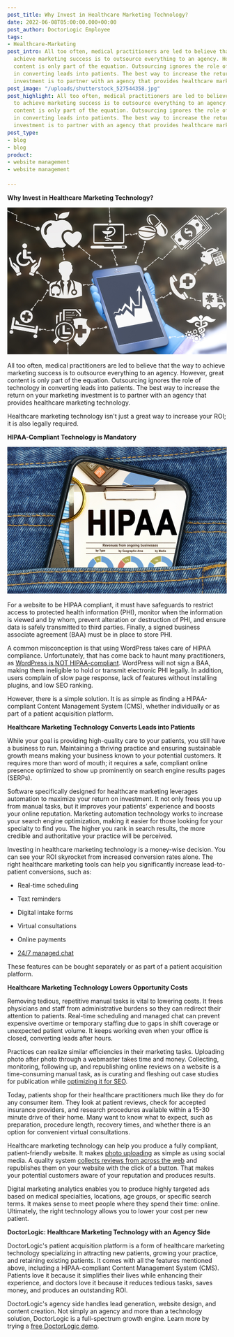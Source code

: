 ```yaml
---
post_title: Why Invest in Healthcare Marketing Technology?
date: 2022-06-08T05:00:00.000+00:00
post_author: DoctorLogic Employee
tags:
- Healthcare-Marketing
post_intro: All too often, medical practitioners are led to believe that the way to
  achieve marketing success is to outsource everything to an agency. However, great
  content is only part of the equation. Outsourcing ignores the role of technology
  in converting leads into patients. The best way to increase the return on your marketing
  investment is to partner with an agency that provides healthcare marketing technology.
post_image: "/uploads/shutterstock_527544358.jpg"
post_highlight: All too often, medical practitioners are led to believe that the way
  to achieve marketing success is to outsource everything to an agency. However, great
  content is only part of the equation. Outsourcing ignores the role of technology
  in converting leads into patients. The best way to increase the return on your marketing
  investment is to partner with an agency that provides healthcare marketing technology.
post_type:
- blog
- blog
product:
- website management
- website management

---
```

**Why Invest in Healthcare Marketing Technology?**

![](/uploads/shutterstock_576494155.jpg)

All too often, medical practitioners are led to believe that the way to achieve marketing success is to outsource everything to an agency. However, great content is only part of the equation. Outsourcing ignores the role of technology in converting leads into patients. The best way to increase the return on your marketing investment is to partner with an agency that provides healthcare marketing technology.

Healthcare marketing technology isn't just a great way to increase your ROI; it is also legally required.

**HIPAA-Compliant Technology is Mandatory**

![](/uploads/shutterstock_1903023223-1.jpg)

For a website to be HIPAA compliant, it must have safeguards to restrict access to protected health information (PHI), monitor when the information is viewed and by whom, prevent alteration or destruction of PHI, and ensure data is safely transmitted to third parties. Finally, a signed business associate agreement (BAA) must be in place to store PHI.

A common misconception is that using WordPress takes care of HIPAA compliance. Unfortunately, that has come back to haunt many practitioners, as [WordPress is NOT HIPAA-compliant](https://doctorlogic.com/blog/disadvantages-of-wordpress.html). WordPress will not sign a BAA, making them ineligible to hold or transmit electronic PHI legally. In addition, users complain of slow page response, lack of features without installing plugins, and low SEO ranking.

However, there is a simple solution. It is as simple as finding a HIPAA-compliant Content Management System (CMS), whether individually or as part of a patient acquisition platform.

**Healthcare Marketing Technology Converts Leads into Patients**

While your goal is providing high-quality care to your patients, you still have a business to run. Maintaining a thriving practice and ensuring sustainable growth means making your business known to your potential customers. It requires more than word of mouth; it requires a safe, compliant online presence optimized to show up prominently on search engine results pages (SERPs).

Software specifically designed for healthcare marketing leverages automation to maximize your return on investment. It not only frees you up from manual tasks, but it improves your patients' experience and boosts your online reputation. Marketing automation technology works to increase your search engine optimization, making it easier for those looking for your specialty to find you. The higher you rank in search results, the more credible and authoritative your practice will be perceived.

Investing in healthcare marketing technology is a money-wise decision. You can see your ROI skyrocket from increased conversion rates alone. The right healthcare marketing tools can help you significantly increase lead-to-patient conversions, such as:

* Real-time scheduling
* Text reminders
* Digital intake forms
* Virtual consultations
* Online payments


* [24/7 managed chat](https://doctorlogic.com/growth-accelerators/medical-managed-chat)

These features can be bought separately or as part of a patient acquisition platform.

**Healthcare Marketing Technology Lowers Opportunity Costs**

Removing tedious, repetitive manual tasks is vital to lowering costs. It frees physicians and staff from administrative burdens so they can redirect their attention to patients. Real-time scheduling and managed chat can prevent expensive overtime or temporary staffing due to gaps in shift coverage or unexpected patient volume. It keeps working even when your office is closed, converting leads after hours.

Practices can realize similar efficiencies in their marketing tasks. Uploading photo after photo through a webmaster takes time and money. Collecting, monitoring, following up, and republishing online reviews on a website is a time-consuming manual task, as is curating and fleshing out case studies for publication while [optimizing it for SEO](https://doctorlogic.com/medical-seo-search-amplifier).

Today, patients shop for their healthcare practitioners much like they do for any consumer item. They look at patient reviews, check for accepted insurance providers, and research procedures available within a 15-30 minute drive of their home. Many want to know what to expect, such as preparation, procedure length, recovery times, and whether there is an option for convenient virtual consultations.

Healthcare marketing technology can help you produce a fully compliant, patient-friendly website. It makes [photo uploading](https://doctorlogic.com/medical-website-content-multiplier/before-and-after-galleries) as simple as using social media. A quality system [collects reviews from across the web](https://doctorlogic.com/online-reputation-management-doctors) and republishes them on your website with the click of a button. That makes your potential customers aware of your reputation and produces results.

Digital marketing analytics enables you to produce highly targeted ads based on medical specialties, locations, age groups, or specific search terms. It makes sense to meet people where they spend their time: online. Ultimately, the right technology allows you to lower your cost per new patient.

**DoctorLogic: Healthcare Marketing Technology with an Agency Side**

DoctorLogic's patient acquisition platform is a form of healthcare marketing technology specializing in attracting new patients, growing your practice, and retaining existing patients. It comes with all the features mentioned above, including a HIPAA-compliant Content Management System (CMS). Patients love it because it simplifies their lives while enhancing their experience, and doctors love it because it reduces tedious tasks, saves money, and produces an outstanding ROI.

DoctorLogic's agency side handles lead generation, website design, and content creation. Not simply an agency and more than a technology solution, DoctorLogic is a full-spectrum growth engine. Learn more by trying a [free DoctorLogic demo](https://growth.doctorlogic.com/get-a-demo).